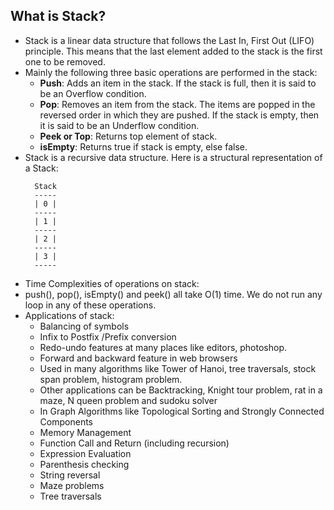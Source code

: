 ## What is Stack?

- Stack is a linear data structure that follows the Last In, First Out (LIFO) principle. This means that the last element added to the stack is the first one to be removed.
- Mainly the following three basic operations are performed in the stack:
  - **Push**: Adds an item in the stack. If the stack is full, then it is said to be an Overflow condition.
  - **Pop**: Removes an item from the stack. The items are popped in the reversed order in which they are pushed. If the stack is empty, then it is said to be an Underflow condition.
  - **Peek or Top**: Returns top element of stack.
  - **isEmpty**: Returns true if stack is empty, else false.
- Stack is a recursive data structure. Here is a structural representation of a Stack:
  ```
    Stack
    -----
    | 0 |
    -----
    | 1 |
    -----
    | 2 |
    -----
    | 3 |
    -----
  ```
- Time Complexities of operations on stack:
- push(), pop(), isEmpty() and peek() all take O(1) time. We do not run any loop in any of these operations.
- Applications of stack:
  - Balancing of symbols
  - Infix to Postfix /Prefix conversion
  - Redo-undo features at many places like editors, photoshop.
  - Forward and backward feature in web browsers
  - Used in many algorithms like Tower of Hanoi, tree traversals, stock span problem, histogram problem.
  - Other applications can be Backtracking, Knight tour problem, rat in a maze, N queen problem and sudoku solver
  - In Graph Algorithms like Topological Sorting and Strongly Connected Components
  - Memory Management
  - Function Call and Return (including recursion)
  - Expression Evaluation
  - Parenthesis checking
  - String reversal
  - Maze problems
  - Tree traversals
